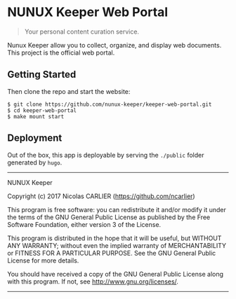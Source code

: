 NUNUX Keeper Web Portal
=======================

> Your personal content curation service.

Nunux Keeper allow you to collect, organize, and display web documents.
This project is the official web portal.

Getting Started
---------------

Then clone the repo and start the website:

```shell
$ git clone https://github.com/nunux-keeper/keeper-web-portal.git
$ cd keeper-web-portal
$ make mount start
```

Deployment
----------

Out of the box, this app is deployable by serving the `./public` folder
generated by `hugo`.

----------------------------------------------------------------------

NUNUX Keeper

Copyright (c) 2017 Nicolas CARLIER (https://github.com/ncarlier)

This program is free software: you can redistribute it and/or modify
it under the terms of the GNU General Public License as published by
the Free Software Foundation, either version 3 of the License.

This program is distributed in the hope that it will be useful,
but WITHOUT ANY WARRANTY; without even the implied warranty of
MERCHANTABILITY or FITNESS FOR A PARTICULAR PURPOSE.  See the
GNU General Public License for more details.

You should have received a copy of the GNU General Public License
along with this program.  If not, see <http://www.gnu.org/licenses/>.

----------------------------------------------------------------------
